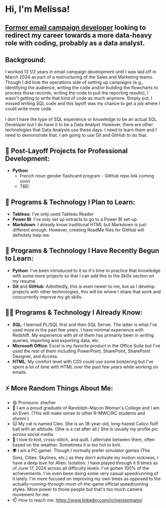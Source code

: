 <h1>Hi, I'm Melissa!</h1> 

<h2><a href="https://www.linkedin.com/in/meisenmann/">Former email campaign developer</a> looking to redirect my career towards a more data&#8209;heavy role with coding, probably as a data&nbsp;analyst.</h2>

<h2>Background:</h2>

I worked 13 1/2 years in email campaign development until I was laid off in March 2024 as part of a restructuring of the Sales and Marketing teams. Though I did love the operations side of setting up campaigns (e.g., identifying the audience, writing the code and/or building the flowcharts to process those records, writing the code to pull the reporting results), I wasn't getting to write that kind of code as much anymore. Simply put, I missed writing SQL code and this layoff was my chance to get a job where I could write more code. 
<br/><br/>
I don't have the type of SQL experience or knowledge to be an actual SQL Developer but I do have it to be a Data Analyst. However, there are other technologies that Data Analysts use these days. I need to learn them and I need to demonstrate that. I am going to use Git and GitHub to do that.


<h2>🚧 Post-Layoff Projects for Professional Development:</h2>

- <b>Python</b>
  - French noun gender flashcard program - GitHub repo link coming soon
  - TBD


<h2> 🔭 Programs & Technology I Plan to Learn: </h2>

- <b>Tableau</b>: I've only used Tableau Reader <br/>
- <b>Power BI</b>: I've only set up extracts to go to a Power BI set-up
- <b>Markdown</b>: I already know traditional HTML but Markdown is just different enough. However, creating ReadMe files for GitHub will definitely help me.


<h2> 🌱 Programs & Technology I Have Recently Begun to Learn: </h2>

- <b>Python</b>: I've been introduced to it so it's time to practice that knowledge with some more projects so that I can add this to the Skills section on my resume.
- <b>Git</b> and <b>GitHub</b>: Admittedly, this is even newer to me, but as I develop projects with other technologies, this will be where I share that work and concurrently improve my git skills.


<h2> 👩‍💻 Programs & Technology I Already Know:</h2>

- <b>SQL</b>: I learned PL/SQL first and then SQL Server. The latter is what I've used more in the past few years. I have minimal experience with Redshift. My experience with all of them has primarily been in writing queries, importing and exporting data, etc.
- <b>Microsoft Office</b>: Excel is my favorite product in the Office Suite but I've used the rest of them including PowerPoint, SharePoint, SharePoint Designer, and Access.
- <b>HTML</b>: My comfort level with CSS could use some bolstering but I've spent a lot of time with HTML over the past few years while working on emails.


<h2> ⚡ More Random Things About Me:</h2>

- 😄 Pronouns: she/her
- 🌻 I am a proud graduate of Randolph-Macon Woman's College and I am an Even. (This will make sense to other R-MWC/RC students and alumni.)
- 🐱 My cat is named Cleo. She is an 18-year-old, long-haired Calico fluff ball with an attitude. (She is a cat after all.) She is usually my profile pic across social media.
- 🧶 I love to knit, cross-stitch, and quilt. I alternate between them, often based on the weather. Sometimes it is too hot to knit.
- 👽 I am a PC gamer. Though I normally prefer simulator games (The Sims, Cities: Skylines, etc.) as they don't activate my motion sickness, I have a deep love for Alien: Isolation. I have played through it 9 times as of June 17, 2024 across all difficulty levels. I've gotten 100% of the achievements. I've even been doing some very casual speedrunning of it lately. I'm more focused on improving my own times as opposed to the actually-running-through-most-of-the-game official speedrunning styles. More power to those people but that's too much camera movement for me.
- 📫 How to reach me: <a href="https://www.linkedin.com/in/meisenmann/">https://www.linkedin.com/in/meisenmann/</a> 


<!--
**MJEisenmann/MJEisenmann** is a ✨ _special_ ✨ repository because its `README.md` (this file) appears on your GitHub profile.

Here are some ideas to get you started:

- 🔭 I’m currently working on ...
- 🌱 I’m currently learning ...
- 👯 I’m looking to collaborate on ...
- 🤔 I’m looking for help with ...
- 💬 Ask me about ...
- 📫 How to reach me: ...
- 😄 Pronouns: ...
- ⚡ Fun fact: ...
-->
